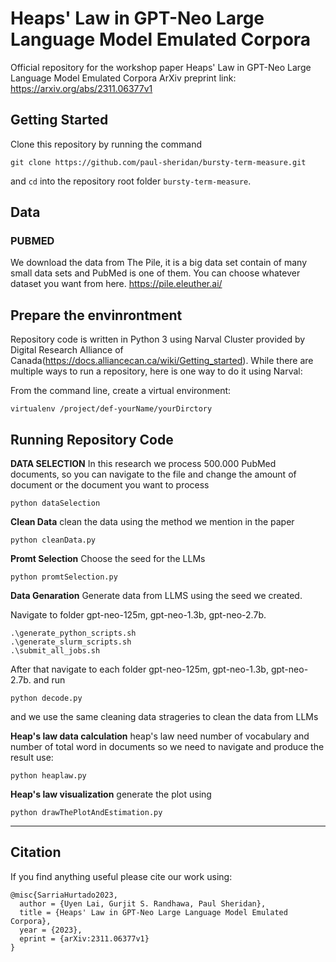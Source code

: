 # Heaps' Law in GPT-Neo Large Language Model Emulated Corpora
Official repository for the workshop paper Heaps' Law in GPT-Neo Large Language Model Emulated Corpora
ArXiv preprint link: https://arxiv.org/abs/2311.06377v1

## Getting Started

Clone this repository by running the command
```
git clone https://github.com/paul-sheridan/bursty-term-measure.git
```
and `cd` into the repository root folder `bursty-term-measure`.

## Data

### PUBMED
We download the data from The Pile, it is a big data set contain of many small data sets and PubMed is one of them.
You can choose whatever dataset you want from here.
https://pile.eleuther.ai/

## Prepare the envinrontment

Repository code is written in Python 3 using Narval Cluster provided by Digital Research Alliance of Canada(https://docs.alliancecan.ca/wiki/Getting_started). 
While there are multiple ways to run a repository, here is one way to do it using Narval:

From the command line, create a virtual environment:

```
virtualenv /project/def-yourName/yourDirctory
```

## Running Repository Code

**DATA SELECTION**
In this research we process 500.000 PubMed documents, so you can navigate to the file and change the amount of document or the document you want to process
```
python dataSelection
```

**Clean Data**
clean the data using the method we mention in the paper
```
python cleanData.py
```

**Promt Selection**
Choose the seed for the LLMs
```
python promtSelection.py
```

**Data Genaration**
Generate data from LLMS using the seed we created.

Navigate to folder gpt-neo-125m, gpt-neo-1.3b, gpt-neo-2.7b.
```
.\generate_python_scripts.sh
.\generate_slurm_scripts.sh
.\submit_all_jobs.sh
```

After that navigate to each folder gpt-neo-125m, gpt-neo-1.3b, gpt-neo-2.7b. and run
```
python decode.py
```
and we use the same cleaning data strageries to clean the data from LLMs

**Heap's law data calculation**
heap's law need number of vocabulary and number of total word in documents so we need to navigate and produce the result use:
```
python heaplaw.py
```

**Heap's law visualization**
generate the plot using
```
python drawThePlotAndEstimation.py
```



****



## Citation
If you find anything useful please cite our work using:
```
@misc{SarriaHurtado2023,
  author = {Uyen Lai, Gurjit S. Randhawa, Paul Sheridan},
  title = {Heaps' Law in GPT-Neo Large Language Model Emulated Corpora},
  year = {2023},
  eprint = {arXiv:2311.06377v1}
}
```
